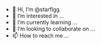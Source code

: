 - 👋 Hi, I’m @starflgg
- 👀 I’m interested in ...
- 🌱 I’m currently learning ...
- 💞️ I’m looking to collaborate on ...
- 📫 How to reach me ...

<!---
starflgg/starflgg is a ✨ special ✨ repository because its `README.md` (this file) appears on your GitHub profile.
You can click the Preview link to take a look at your changes.
--->
